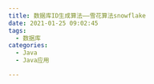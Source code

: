 ```yaml
---
title: 数据库ID生成算法——雪花算法snowflake
date: 2021-01-25 09:02:45
tags:
  - 数据库
categories:
  - Java
  - Java应用

---
```


